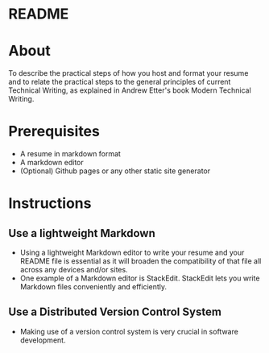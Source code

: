 # README
# About
To describe the practical steps of how you host and format your resume and to relate the practical steps to the general principles of current Technical Writing, as explained in Andrew Etter's book Modern Technical Writing.

# Prerequisites
- A resume in markdown format
- A markdown editor
- (Optional) Github pages or any other static site generator

# Instructions
## Use a lightweight Markdown
- Using a lightweight Markdown editor to write your resume and your README file is essential as it will broaden the compatibility of that file all across any devices and/or sites.
- One example of a Markdown editor is StackEdit. StackEdit lets you write Markdown files conveniently and efficiently.
## Use a Distributed Version Control System
- Making use of a version control system is very crucial in software development. 
<!--stackedit_data:
eyJoaXN0b3J5IjpbMzc5MTU3MTc1LDE2NjIzMjE5NDQsLTMyOT
M0NTU2OSwtMTE2OTAyMzgwMSwxNTM3NzMxOTM5LDE4MjA2NjM2
MjYsLTIwODg3NDY2MTJdfQ==
-->
